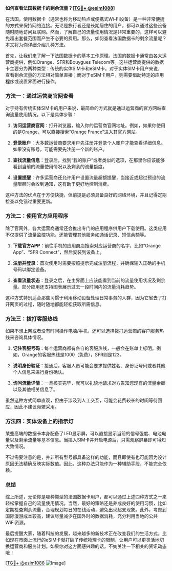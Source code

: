 **如何查看法国数据卡的剩余流量？[[TG💪+ @esim1088](https://t.me/s/esim1088)]**

在法国，使用数据卡（通常也称为移动热点或便携式Wi-Fi设备）是一种非常便捷的方式来保持网络连接。无论是旅行者还是长期居住的用户，都可以通过这些设备随时随地访问互联网。然而，了解自己的流量使用情况是非常重要的，这样可以避免超出套餐范围而产生不必要的费用。那么，如何查看法国数据卡的剩余流量呢？本文将为你详细介绍几种方法。

首先，让我们来了解一下法国数据卡的基本工作原理。法国的数据卡通常由各大运营商提供，例如Orange、SFR和Bouygues Telecom等。这些运营商提供的数据卡主要分为两种类型：传统的实体SIM卡和eSIM卡。对于实体SIM卡用户来说，查看剩余流量的方法相对简单直接；而对于eSIM卡用户，则需要借助特定的应用程序或设置界面进行操作。

### 方法一：通过运营商官网查看

对于持有传统实体SIM卡的用户来说，最简单的方式就是通过运营商的官方网站查询流量使用情况。以下是具体步骤：

1. **访问运营商官网**：打开浏览器，输入你的运营商官网地址。例如，如果你使用的是Orange，可以直接搜索“Orange France”进入其官方网站。
   
2. **登录账户**：大多数运营商要求用户先注册并登录个人账户才能查看详细信息。如果没有账号，可能需要先注册一个新的账户。

3. **查找流量信息**：登录后，找到“我的账户”或者类似的选项，在那里你应该能够看到当前的流量使用情况以及剩余的流量额度。

4. **设置提醒**：许多运营商还允许用户设置流量超额提醒，当接近或超过预设的流量限额时会收到通知，这有助于更好地控制消费。

这种方法的优点在于方便快捷，但前提是必须具备良好的网络环境，并且记得定期检查以免错过重要更新。

### 方法二：使用官方应用程序

除了官网外，各大运营商通常还会推出专门的应用程序供用户下载使用。这类应用不仅提供了流量监控功能，还能管理其他服务如通话记录、短信余额等。

1. **下载官方APP**：前往手机的应用商店搜索对应运营商的名字，比如“Orange App”、“SFR Connect”，然后安装到设备上。

2. **注册并登录**：首次使用时需要按照提示完成注册流程，并确保输入正确的手机号码以绑定设备。

3. **查看流量状态**：登录之后，在主界面上应该能看到当前的流量使用状况及剩余量。部分应用还支持图表展示过去一段时间内的流量消耗趋势。

这种方式特别适合那些习惯于利用移动设备处理日常事务的人群，因为它省去了打开网页的过程，随时随地都能轻松获取所需信息。

### 方法三：拨打客服热线

如果不想上网或者没有时间操作电脑/手机，还可以选择拨打运营商的客户服务热线来咨询具体情况。

1. **记住客服号码**：每个运营商都有各自的客服热线，一般会在账单上标明。例如，Orange的客服热线是1000（免费），SFR则是123。

2. **说明身份验证**：接通后，客服人员可能会要求提供姓名、身份证号码或者其他个人信息来进行身份确认。

3. **询问流量详情**：一旦核实完毕，就可以礼貌地请求对方告知您现有的流量余额以及其他相关信息了。

虽然这种方式简单直观，但由于涉及到人工交互，可能会花费较长的时间等待回应，因此不建议频繁采用。

### 方法四：实体设备上的指示灯

某些高端的数据卡本身配备了LED显示屏，可以直接显示当前的信号强度、电池电量以及剩余流量等基本信息。当插入SIM卡并开启电源后，只需观察屏幕即可得知大致情况。

不过需要注意的是，并非所有型号都具备这样的功能，而且即使有也可能因为设计原因无法精确反映实际数值。因此，这种办法只能作为一种辅助手段，不能完全依赖。

### 总结

综上所述，无论你是哪种类型的法国数据卡用户，都可以通过上述四种方式之一来轻松掌握自己的流量使用情况。当然，最好的策略还是养成良好的使用习惯，比如定期检查剩余流量，合理规划每日的在线活动，避免出现超支现象。此外，考虑到国际漫游成本较高，建议尽量减少在国外时的数据消耗，充分利用当地的公共WiFi资源。

最后提醒大家，随着科技的发展，越来越多的新技术正在改变我们的生活方式。比如现在市面上流行的eSIM卡就打破了传统物理卡的限制，让用户可以更灵活地切换运营商和服务计划。如果你对这方面感兴趣的话，不妨关注一下相关的资讯动态哦！

[[TG💪+ @esim1088](https://t.me/s/esim1088) ![Image](https://i.postimg.cc/4NQfJmqS/Snipaste-2025-05-13-00-14-12.png)]